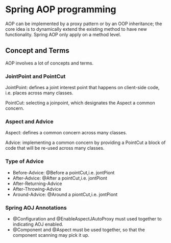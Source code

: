 # Spring AOP programming

AOP can be implemented by a proxy pattern or by an OOP inheritance; the core idea is to dynamically extend the existing method to have new functionality. Spring AOP only apply on a method level.

## Concept and Terms
AOP involves a lot of concepts and terms.

### JointPoint and PointCut
JointPoint: defines a joint interest point that happens on client-side code, i.e. places across many classes. 

PointCut: selecting a joinpoint, which designates the Aspect a common concern.

### Aspect and Advice
Aspect: defines a common concern across many classes. 

Advice: implementing a common concern by providing a PointCut a block of code that will be re-used across many classes.

### Type of Advice
* Before-Advice: @Before a pointCut,i.e. jontPiont
* After-Advice: @After a pointCut,i.e. jontPiont
* After-Returning-Advice
* After-Throwing-Advice
* Around-Advice: @Around a piontCut,i.e. jontPiont

### Spring AOJ Annotations

* @Configuration and @EnableAspectJAutoProxy must used together to indicating AOJ enabled. 
* @Component and @Aspect must be used together, so that the component scanning may pick it up.


